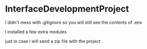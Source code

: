 # InterfaceDevelopmentProject

I didn't mess with .gitignore so you will still see the contents of .env

i installed a few extra modules 

just in case i will send a zip file with the project 

